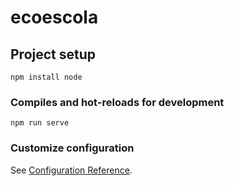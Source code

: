# ecoescola

## Project setup
```
npm install node   
```

### Compiles and hot-reloads for development
```
npm run serve
```



### Customize configuration
See [Configuration Reference](https://cli.vuejs.org/config/).
